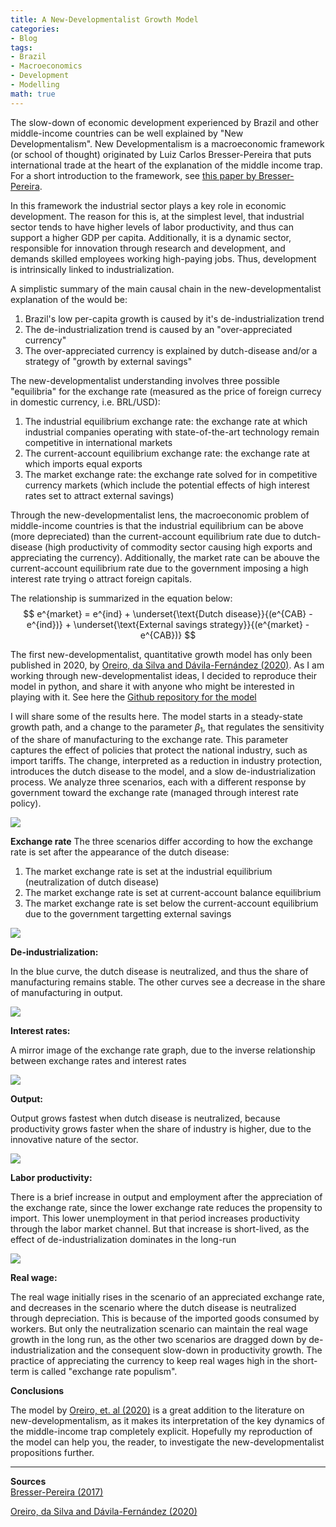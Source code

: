 ```yaml
---
title: A New-Developmentalist Growth Model
categories:
- Blog
tags:
- Brazil
- Macroeconomics
- Development
- Modelling
math: true
---
```

<!--more-->
The slow-down of economic development experienced by Brazil and other middle-income countries can be well explained by "New Developmentalism". New Developmentalism is a macroeconomic framework (or school of thought) originated by Luiz Carlos Bresser-Pereira that puts international trade at the heart of the explanation of the middle income trap. For a short introduction to the framework, see [this paper by Bresser-Pereira](https://www.bresserpereira.org.br/papers/2017/299-New%20Developmentalism-DOC-Format.pdf).

In this framework the industrial sector plays a key role in economic development. The reason for this is, at the simplest level, that industrial sector tends to have higher levels of labor productivity, and thus can support a higher GDP per capita. Additionally, it is a dynamic sector, responsible for innovation through research and development, and demands skilled employees working high-paying jobs. Thus, development is intrinsically linked to industrialization.

A simplistic summary of the main causal chain in the new-developmentalist explanation of the would be:
1. Brazil's low per-capita growth is caused by it's de-industrialization trend
2. The de-industrialization trend is caused by an "over-appreciated currency"
3. The over-appreciated currency is explained by dutch-disease and/or a strategy of "growth by external savings"

The new-developmentalist understanding involves three possible "equilibria" for the exchange rate (measured as the price of foreign currecy in domestic currency, i.e. BRL/USD):
1. The industrial equilibrium exchange rate: the exchange rate at which industrial companies operating with state-of-the-art technology remain competitive in international markets
2. The current-account equilibrium exchange rate: the exchange rate at which imports equal exports
3. The market exchange rate: the exchange rate solved for in competitive currency markets (which include the potential effects of high interest rates set to attract external savings)

Through the new-developmentalist lens, the macroeconomic problem of middle-income countries is that the industrial equilibrium can be above (more depreciated) than the current-account equilibrium rate due to dutch-disease (high productivity of commodity sector causing high exports and appreciating the currency). Additionally, the market rate can be abouve the current-account equilibrium rate due to the government imposing a high interest rate trying o attract foreign capitals.

The relationship is summarized in the equation below:
$$
e^{market} = e^{ind} + \underset{\text{Dutch disease}}{(e^{CAB} - e^{ind})} + \underset{\text{External savings strategy}}{(e^{market} - e^{CAB})}
$$

The first new-developmentalist, quantitative growth model has only been published in 2020, by [Oreiro, da Silva and Dávila-Fernández (2020)](https://www.sciencedirect.com/science/article/abs/pii/S0954349X20303830). As I am working through new-developmentalist ideas, I decided to reproduce their model in python, and share it with anyone who might be interested in playing with it. See here the [Github repository for the model](https://github.com/riktross/new-developmentalist-macro-model.git)

I will share some of the results here. The model starts in a steady-state growth path, and a change to the parameter $\beta_1$, that regulates the sensitivity of the share of manufacturing to the exchange rate. This parameter captures the effect of policies that protect the national industry, such as import tariffs. The change, interpreted as a reduction in industry protection, introduces the dutch disease to the model, and a slow de-industrialization process. We analyze three scenarios, each with a different response by government toward the exchange rate (managed through interest rate policy). 

![](/assets/images/2024-02-24-a-new-developmentalist-growth-model/image1.png)

**Exchange rate**
The three scenarios differ according to how the exchange rate is set after the appearance of the dutch disease:
1. The market exchange rate is set at the industrial equilibrium (neutralization of dutch disease)
2. The market exchange rate is set at current-account balance equilibrium
3. The market exchange rate is set below the current-account equilibrium due to the government targetting external savings

![](/assets/images/2024-02-24-a-new-developmentalist-growth-model/image2.png)

**De-industrialization:** 

In the blue curve, the dutch disease is neutralized, and thus the share of manufacturing remains stable. The other curves see a decrease in the share of manufacturing in output.

![](/assets/images/2024-02-24-a-new-developmentalist-growth-model/image3.png)

**Interest rates:** 

A mirror image of the exchange rate graph, due to the inverse relationship between exchange rates and interest rates

![](/assets/images/2024-02-24-a-new-developmentalist-growth-model/image4.png)

**Output:** 

Output grows fastest when dutch disease is neutralized, because productivity grows faster when the share of industry is higher, due to the innovative nature of the sector.

![](/assets/images/2024-02-24-a-new-developmentalist-growth-model/image5.png)

**Labor productivity:** 

There is a brief increase in output and employment after the appreciation of the exchange rate, since the lower exchange rate reduces the propensity to import. This lower unemployment in that period increases productivity through the labor market channel. But that increase is short-lived, as the effect of de-industrialization dominates in the long-run

![](/assets/images/2024-02-24-a-new-developmentalist-growth-model/image6.png)

**Real wage:** 

The real wage initially rises in the scenario of an appreciated exchange rate, and decreases in the scenario where the dutch disease is neutralized through depreciation. This is because of the imported goods consumed by workers. But only the neutralization scenario can maintain the real wage growth in the long run, as the other two scenarios are dragged down by de-industrialization and the consequent slow-down in productivity growth. The practice of appreciating the currency to keep real wages high in the short-term is called "exchange rate populism".

**Conclusions**


The model by [Oreiro, et. al (2020)](https://www.sciencedirect.com/science/article/abs/pii/S0954349X20303830) is a great addition to the literature on new-developmentalism, as it makes its interpretation of the key dynamics of the middle-income trap completely explicit. Hopefully my reproduction of the model can help you, the reader, to investigate the new-developmentalist propositions further.

---  

**Sources**   
[Bresser-Pereira (2017)](https://www.bresserpereira.org.br/papers/2017/299-New%20Developmentalism-DOC-Format.pdf)

[Oreiro, da Silva and Dávila-Fernández (2020)](https://www.sciencedirect.com/science/article/abs/pii/S0954349X20303830)
